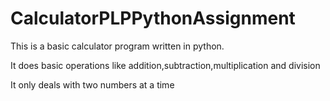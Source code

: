 # CalculatorPLPPythonAssignment
This is a basic calculator program written in python.

It does basic operations like addition,subtraction,multiplication and division

It only deals with two numbers at a time
